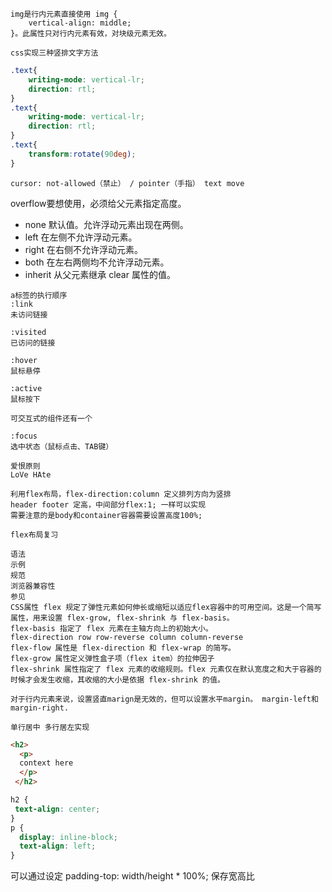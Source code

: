 ```
img是行内元素直接使用 img {
    vertical-align: middle;
}。此属性只对行内元素有效，对块级元素无效。
```
```
css实现三种竖排文字方法
```
```css
.text{
    writing-mode: vertical-lr;
    direction: rtl;
}
.text{
    writing-mode: vertical-lr;
    direction: rtl;
}
.text{
    transform:rotate(90deg);
}
```
```
cursor: not-allowed（禁止） / pointer（手指） text move
```

overflow要想使用，必须给父元素指定高度。


- none 默认值。允许浮动元素出现在两侧。
- left 在左侧不允许浮动元素。
- right 在右侧不允许浮动元素。
- both 在左右两侧均不允许浮动元素。
- inherit 从父元素继承 clear 属性的值。

```
a标签的执行顺序
:link
未访问链接

:visited
已访问的链接

:hover
鼠标悬停

:active
鼠标按下

可交互式的组件还有一个

:focus
选中状态（鼠标点击、TAB键）
```
```
爱恨原则
LoVe HAte
```
```
利用flex布局，flex-direction:column 定义排列方向为竖排
header footer 定高，中间部分flex:1; 一样可以实现
需要注意的是body和container容器需要设置高度100%;
```
```
flex布局复习

语法
示例
规范
浏览器兼容性
参见
CSS属性 flex 规定了弹性元素如何伸长或缩短以适应flex容器中的可用空间。这是一个简写属性，用来设置 flex-grow, flex-shrink 与 flex-basis。
flex-basis 指定了 flex 元素在主轴方向上的初始大小。
flex-direction row row-reverse column column-reverse
flex-flow 属性是 flex-direction 和 flex-wrap 的简写。
flex-grow 属性定义弹性盒子项（flex item）的拉伸因子
flex-shrink 属性指定了 flex 元素的收缩规则。flex 元素仅在默认宽度之和大于容器的时候才会发生收缩，其收缩的大小是依据 flex-shrink 的值。
```
```
对于行内元素来说，设置竖直marign是无效的，但可以设置水平margin。 margin-left和margin-right.
```
```
单行居中 多行居左实现
```
```html
<h2>
  <p>
  context here
  </p>
 </h2>
```
```css
h2 {
 text-align: center;
}
p {
  display: inline-block;
  text-align: left;
}
```
可以通过设定
padding-top: width/height * 100%;
保存宽高比